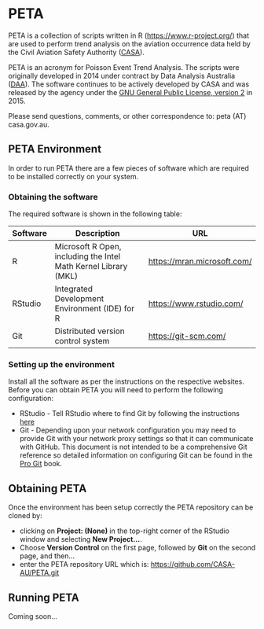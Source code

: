 # PETA
PETA is a collection of scripts written in R (<https://www.r-project.org/>) that are used to perform trend analysis on the aviation occurrence data held by the Civil Aviation Safety Authority ([CASA](https://www.casa.gov.au/)).

PETA is an acronym for Poisson Event Trend Analysis. The scripts were originally developed in 2014 under contract by Data Analysis Australia ([DAA](http://www.daa.com.au/)). The software continues to be actively developed by CASA and was released by the agency under the [GNU General Public License, version 2](http://www.gnu.org/licenses/gpl-2.0.html) in 2015.

Please send questions, comments, or other correspondence to: peta (AT) casa.gov.au.

## PETA Environment

In order to run PETA there are a few pieces of software which are required to be installed correctly on your system.

### Obtaining the software

The required software is shown in the following table:

Software | Description                                              | URL
---------|----------------------------------------------------------|----
R        | Microsoft R Open, including the Intel Math Kernel Library (MKL) | <https://mran.microsoft.com/>
RStudio  | Integrated Development Environment (IDE) for R | <https://www.rstudio.com/>
Git      | Distributed version control system | <https://git-scm.com/>

### Setting up the environment

Install all the software as per the instructions on the respective websites. Before you can obtain PETA you will need to perform the following configuration:

* RStudio - Tell RStudio where to find Git by following the instructions [here](https://support.rstudio.com/hc/en-us/articles/200532077-Version-Control-with-Git-and-SVN)
* Git - Depending upon your network configuration you may need to provide Git with your network proxy settings so that it can communicate with GitHub. This document is not intended to be a comprehensive Git reference so detailed information on configuring Git can be found in the [Pro Git](https://git-scm.com/book/en/v2) book.

## Obtaining PETA

Once the environment has been setup correctly the PETA repository can be cloned by:

* clicking on **Project: (None)** in the top-right corner of the RStudio window and selecting **New Project...**.
* Choose **Version Control** on the first page, followed by **Git** on the second page, and then...
* enter the PETA repository URL which is: <https://github.com/CASA-AU/PETA.git>

## Running PETA

Coming soon...
